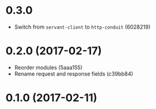# 0.3.0

- Switch from `servant-client` to `http-conduit` (6028219)

# 0.2.0 (2017-02-17)

- Reorder modules (5aaa155)
- Rename request and response fields (c39bb84)

# 0.1.0 (2017-02-11)

